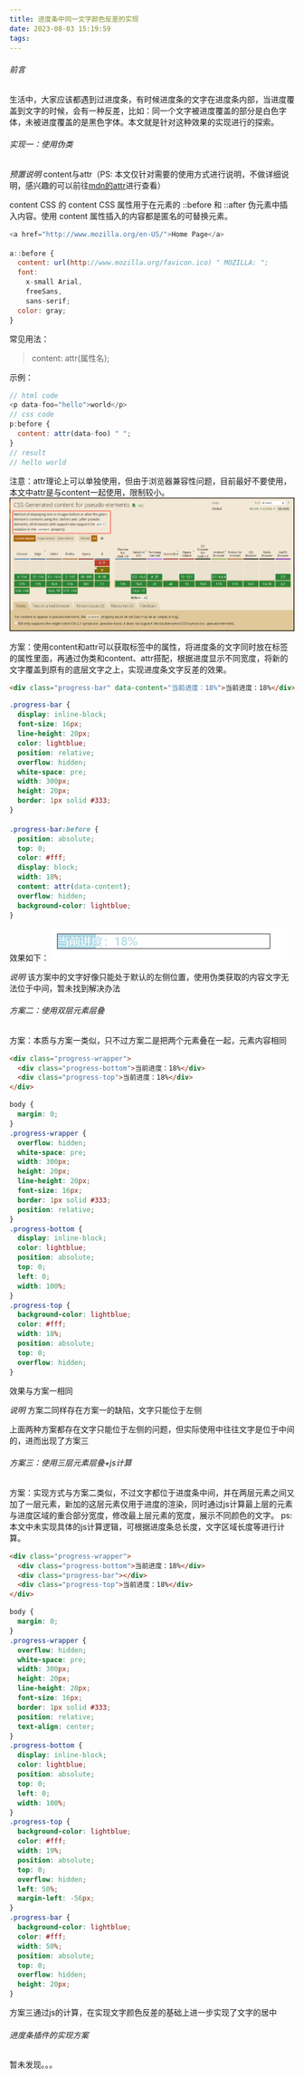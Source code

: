 ```yaml
---
title: 进度条中同一文字颜色反差的实现
date: 2023-08-03 15:19:59
tags:
---
```


###### 前言
生活中，大家应该都遇到过进度条，有时候进度条的文字在进度条内部，当进度覆盖到文字的时候，会有一种反差，比如：同一个文字被进度覆盖的部分是白色字体，未被进度覆盖的是黑色字体。本文就是针对这种效果的实现进行的探索。

###### 实现一：使用伪类

*预置说明*
content与attr（PS: 本文仅针对需要的使用方式进行说明，不做详细说明，感兴趣的可以前往[mdn的attr](https://developer.mozilla.org/zh-CN/docs/Web/CSS/attr)进行查看）

content
CSS 的 content CSS 属性用于在元素的 ::before 和 ::after 伪元素中插入内容。使用 content 属性插入的内容都是匿名的可替换元素。
```js
<a href="http://www.mozilla.org/en-US/">Home Page</a>

a::before {
  content: url(http://www.mozilla.org/favicon.ico) " MOZILLA: ";
  font:
    x-small Arial,
    freeSans,
    sans-serif;
  color: gray;
}
```

常见用法：
> content: attr(属性名);

示例：
```js
// html code
<p data-foo="hello">world</p>
// css code
p:before {
  content: attr(data-foo) " ";
}
// result
// hello world
```

注意：attr理论上可以单独使用，但由于浏览器兼容性问题，目前最好不要使用，本文中attr是与content一起使用，限制较小。
![content_attr](./53-render-progress-text/content_attr.png)

方案：使用content和attr可以获取标签中的属性，将进度条的文字同时放在标签的属性里面，再通过伪类和content、attr搭配，根据进度显示不同宽度，将新的文字覆盖到原有的底层文字之上，实现进度条文字反差的效果。

```html
<div class="progress-bar" data-content="当前进度：18%">当前进度：18%</div>
```
```css
.progress-bar {
  display: inline-block;
  font-size: 16px;
  line-height: 20px;
  color: lightblue;
  position: relative;
  overflow: hidden;
  white-space: pre;
  width: 300px;
  height: 20px;
  border: 1px solid #333;
}

.progress-bar:before {
  position: absolute;
  top: 0;
  color: #fff;
  display: block;
  width: 18%;
  content: attr(data-content);
  overflow: hidden;
  background-color: lightblue;
}
```

效果如下：
![content进度条](./53-render-progress-text/content-progress.png)

*说明*
该方案中的文字好像只能处于默认的左侧位置，使用伪类获取的内容文字无法位于中间，暂未找到解决办法

###### 方案二：使用双层元素层叠

方案：本质与方案一类似，只不过方案二是把两个元素叠在一起，元素内容相同

```html
<div class="progress-wrapper">
  <div class="progress-bottom">当前进度：18%</div>
  <div class="progress-top">当前进度：18%</div>
</div>
```
```css
body {
  margin: 0;
}
.progress-wrapper {
  overflow: hidden;
  white-space: pre;
  width: 300px;
  height: 20px;
  line-height: 20px;
  font-size: 16px;
  border: 1px solid #333;
  position: relative;
}
.progress-bottom {
  display: inline-block;
  color: lightblue;
  position: absolute;
  top: 0;
  left: 0;
  width: 100%;
}
.progress-top {
  background-color: lightblue;
  color: #fff;
  width: 18%;
  position: absolute;
  top: 0;
  overflow: hidden;
}
```

效果与方案一相同

*说明*
方案二同样存在方案一的缺陷，文字只能位于左侧

上面两种方案都存在文字只能位于左侧的问题，但实际使用中往往文字是位于中间的，进而出现了方案三

###### 方案三：使用三层元素层叠+js计算

方案：实现方式与方案二类似，不过文字都位于进度条中间，并在两层元素之间又加了一层元素，新加的这层元素仅用于进度的渲染，同时通过js计算最上层的元素与进度区域的重合部分宽度，修改最上层元素的宽度，展示不同颜色的文字。
ps: 本文中未实现具体的js计算逻辑，可根据进度条总长度，文字区域长度等进行计算。
```html
<div class="progress-wrapper">
  <div class="progress-bottom">当前进度：18%</div>
  <div class="progress-bar"></div>
  <div class="progress-top">当前进度：18%</div>
</div>
```
```css
body {
  margin: 0;
}
.progress-wrapper {
  overflow: hidden;
  white-space: pre;
  width: 300px;
  height: 20px;
  line-height: 20px;
  font-size: 16px;
  border: 1px solid #333;
  position: relative;
  text-align: center;
}
.progress-bottom {
  display: inline-block;
  color: lightblue;
  position: absolute;
  top: 0;
  left: 0;
  width: 100%;
}
.progress-top {
  background-color: lightblue;
  color: #fff;
  width: 19%;
  position: absolute;
  top: 0;
  overflow: hidden;
  left: 50%;
  margin-left: -56px;
}
.progress-bar {
  background-color: lightblue;
  color: #fff;
  width: 50%;
  position: absolute;
  top: 0;
  overflow: hidden;
  height: 20px;
}
```

方案三通过js的计算，在实现文字颜色反差的基础上进一步实现了文字的居中

###### 进度条插件的实现方案
暂未发现。。。